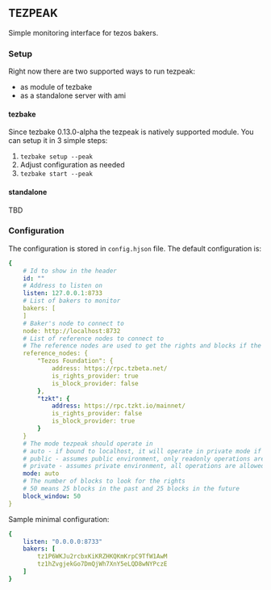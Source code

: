 ## TEZPEAK 

Simple monitoring interface for tezos bakers.

### Setup

Right now there are two supported ways to run tezpeak:
- as module of tezbake
- as a standalone server with ami

#### tezbake

Since tezbake 0.13.0-alpha the tezpeak is natively supported module. You can setup it in 3 simple steps:
1. `tezbake setup --peak`
2. Adjust configuration as needed
3. `tezbake start --peak`

#### standalone

TBD

### Configuration

The configuration is stored in `config.hjson` file. The default configuration is:

```yaml
{
	# Id to show in the header
  	id: ""
	# Address to listen on
  	listen: 127.0.0.1:8733
	# List of bakers to monitor
	bakers: [
	]
	# Baker's node to connect to
	node: http://localhost:8732
	# List of reference nodes to connect to
	# The reference nodes are used to get the rights and blocks if the baker's node is not available
	reference_nodes: {
		"Tezos Foundation": {
			address: https://rpc.tzbeta.net/
			is_rights_provider: true
			is_block_provider: false
		},
		"tzkt": {
			address: https://rpc.tzkt.io/mainnet/
			is_rights_provider: false
			is_block_provider: true
		}
	}
	# The mode tezpeak should operate in
	# auto - if bound to localhost, it will operate in private mode if not, it will operate in public mode
	# public - assumes public environment, only readonly operations are allowed
	# private - assumes private environment, all operations are allowed
	mode: auto
	# The number of blocks to look for the rights
	# 50 means 25 blocks in the past and 25 blocks in the future
	block_window: 50
}
```

Sample minimal configuration:
```yaml
{
	listen: "0.0.0.0:8733"
	bakers: [
		tz1P6WKJu2rcbxKiKRZHKQKmKrpC9TfW1AwM
		tz1hZvgjekGo7DmQjWh7XnY5eLQD8wNYPczE
	]
}
```
